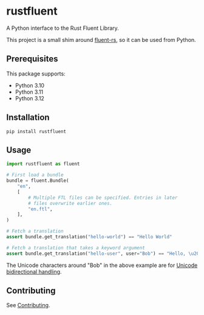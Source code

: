 # rustfluent

A Python interface to the Rust Fluent Library.

This project is a small shim around [fluent-rs](https://github.com/projectfluent/fluent-rs), so it
can be used from Python.

## Prerequisites

This package supports:

- Python 3.10
- Python 3.11
- Python 3.12

## Installation

```
pip install rustfluent
```

## Usage

```python
import rustfluent as fluent

# First load a bundle
bundle = fluent.Bundle(
    "en",
    [
        # Multiple FTL files can be specified. Entries in later
        # files overwrite earlier ones.
        "en.ftl",
    ],
)

# Fetch a translation
assert bundle.get_translation("hello-world") == "Hello World"

# Fetch a translation that takes a keyword argument
assert bundle.get_translation("hello-user", user="Bob") == "Hello, \u2068Bob\u2069"
```

The Unicode characters around "Bob" in the above example are for
[Unicode bidirectional handling](https://www.unicode.org/reports/tr9/).

## Contributing

See [Contributing](./CONTRIBUTING.md).
